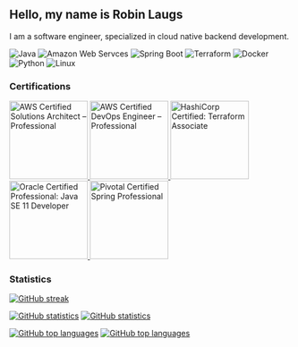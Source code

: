 ## Hello, my name is Robin Laugs

I am a software engineer, specialized in cloud native backend development.

![Java](https://img.shields.io/badge/-Java-black?style=flat&logo=openjdk)
![Amazon Web Servces](https://img.shields.io/badge/Amazon%20Web%20Services-black?style=flat&logo=amazon-aws)
![Spring Boot](https://img.shields.io/badge/-Spring%20Boot-black?style=flat&logo=springboot)
![Terraform](https://img.shields.io/badge/-Terraform-black?style=flat&logo=terraform)
![Docker](https://img.shields.io/badge/-Docker-black?style=flat&logo=docker)
![Python](https://img.shields.io/badge/-Python-black?style=flat&logo=python)
![Linux](https://img.shields.io/badge/-Linux-black?style=flat&logo=linux)

### Certifications

<p>
    <a href="https://www.credly.com/badges/d9e6db60-83e7-4403-a338-ad5527f52554">
        <img src="https://images.credly.com/size/680x680/images/2d84e428-9078-49b6-a804-13c15383d0de/image.png" alt="AWS Certified Solutions Architect – Professional" height="140">
    </a>
    <a href="https://www.credly.com/badges/e7572c57-c075-447d-a99c-29dd78d94aa0">
        <img src="https://images.credly.com/size/680x680/images/bd31ef42-d460-493e-8503-39592aaf0458/image.png" alt="AWS Certified DevOps Engineer – Professional" height="140">
    </a>
    <a href="https://www.credly.com/badges/406f9e16-1410-4d35-87f7-f9f0cb9fc537">
        <img src="https://images.credly.com/size/680x680/images/99289602-861e-4929-8277-773e63a2fa6f/image.png" alt="HashiCorp Certified: Terraform Associate" height="140">
    </a>
    <a href="https://www.credly.com/badges/18ff3b07-e461-4ae7-bf74-9590eebddd1c">
        <img src="https://images.credly.com/size/680x680/images/6f2a9ef8-4da2-4e67-bd52-84fbaa1af776/02_Java-SE-11-Developer_Professional__1_.png" alt="Oracle Certified Professional: Java SE 11 Developer" height="140">
    </a>   
    <a href="https://bcert.me/bc/html/show-badge.html?b=fgkszkug">
        <img src="https://bcert.me/bc/html/img/badges/generated/badge-7986.png" alt="Pivotal Certified Spring Professional" height="140">
    </a>          
</p>

### Statistics

[![GitHub streak](https://github-readme-streak-stats.herokuapp.com?user=Laugslander&theme=github-dark&stroke=dbdbdf&ring=518ACB&sideLabels=dbdbdf&dates=dbdbdf&border=dbdbdf#gh-dark-mode-only)](https://git.io/streak-stats#gh-dark-mode-only)

[![GitHub statistics](https://github-readme-stats.vercel.app/api?username=Laugslander&hide_title=true&text_bold=false&count_private=true&hide=stars,contribs&theme=github_dark#gh-dark-mode-only)](https://github.com/anuraghazra/github-readme-stats#gh-dark-mode-only)
[![GitHub statistics](https://github-readme-stats.vercel.app/api?username=Laugslander&hide_title=true&text_bold=falsee&count_private=true&hide=stars,contribs&theme=default#gh-light-mode-only)](https://github.com/anuraghazra/github-readme-stats#gh-light-mode-only)

[![GitHub top languages](https://github-readme-stats.vercel.app/api/top-langs/?username=Laugslander&layout=compact&hide_title=true&theme=github_dark#gh-dark-mode-only)](https://github.com/anuraghazra/github-readme-stats#gh-dark-mode-only)
[![GitHub top languages](https://github-readme-stats.vercel.app/api/top-langs/?username=Laugslander&layout=compact&hide_title=true&theme=default#gh-light-mode-only)](https://github.com/anuraghazra/github-readme-stats#gh-light-mode-only)
